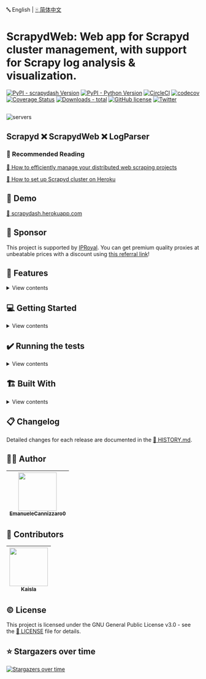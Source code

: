 :abc: English | [:mahjong: 简体中文](https://github.com/EmanueleCannizzaro0/scrapydash/blob/master/README_CN.md)

# ScrapydWeb: Web app for Scrapyd cluster management, with support for Scrapy log analysis & visualization.

[![PyPI - scrapydash Version](https://img.shields.io/pypi/v/scrapydash.svg)](https://pypi.org/project/scrapydash/)
[![PyPI - Python Version](https://img.shields.io/pypi/pyversions/scrapydash.svg)](https://pypi.org/project/scrapydash/)
[![CircleCI](https://circleci.com/gh/EmanueleCannizzaro0/scrapydash/tree/master.svg?style=shield)](https://circleci.com/gh/EmanueleCannizzaro0/scrapydash/tree/master)
[![codecov](https://codecov.io/gh/EmanueleCannizzaro0/scrapydash/branch/master/graph/badge.svg)](https://codecov.io/gh/EmanueleCannizzaro0/scrapydash)
[![Coverage Status](https://coveralls.io/repos/github/EmanueleCannizzaro0/scrapydash/badge.svg?branch=master)](https://coveralls.io/github/EmanueleCannizzaro0/scrapydash?branch=master)
[![Downloads - total](https://static.pepy.tech/badge/scrapydash)](https://pepy.tech/project/scrapydash)
[![GitHub license](https://img.shields.io/github/license/EmanueleCannizzaro0/scrapydash.svg)](https://github.com/EmanueleCannizzaro0/scrapydash/blob/master/LICENSE)
[![Twitter](https://img.shields.io/twitter/url/https/github.com/EmanueleCannizzaro0/scrapydash.svg?style=social)](https://twitter.com/intent/tweet?text=@EmanueleCannizzaro0_%20ScrapydWeb:%20Web%20app%20for%20Scrapyd%20cluster%20management,%20with%20support%20for%20Scrapy%20log%20analysis%20%26%20visualization.%20%23python%20%23scrapy%20%23scrapyd%20%23webscraping%20%23scrapydash%20&url=https%3A%2F%2Fgithub.com%2FEmanueleCannizzaro0%2Fscrapydash)


##
![servers](https://raw.githubusercontent.com/EmanueleCannizzaro0/scrapydash/master/screenshots/servers.png)

## Scrapyd :x: ScrapydWeb :x: LogParser
### :book: Recommended Reading
[:link: How to efficiently manage your distributed web scraping projects](https://github.com/EmanueleCannizzaro0/files/blob/master/scrapydash/README.md)

[:link: How to set up Scrapyd cluster on Heroku](https://github.com/EmanueleCannizzaro0/scrapyd-cluster-on-heroku)


## :eyes: Demo
[:link: scrapydash.herokuapp.com](https://scrapydash.herokuapp.com)


## :rocket: Sponsor
This project is supported by [IPRoyal](https://iproyal.com/?r=802099). You can get premium quality proxies at unbeatable prices
with a discount using [this referral link](https://iproyal.com/?r=802099)!


## :stars: Features
<details>
<summary>View contents</summary>

- :diamond_shape_with_a_dot_inside: Scrapyd Cluster Management
  - :100: All Scrapyd JSON API Supported
  - :ballot_box_with_check: Group, filter and select any number of nodes
  - :computer_mouse: **Execute command on multinodes with just a few clicks**

- :mag: Scrapy Log Analysis
  - :bar_chart: Stats collection
  - :chart_with_upwards_trend: **Progress visualization**
  - :bookmark_tabs: Logs categorization

- :battery: Enhancements
  - :package: **Auto packaging**
  - :male_detective: **Integrated with [:link: *LogParser*](https://github.com/EmanueleCannizzaro0/logparser)**
  - :alarm_clock: **Timer tasks**
  - :e-mail: **Monitor & Alert**
  - :iphone: Mobile UI
  - :closed_lock_with_key: Basic auth for web UI

</details>


## :computer: Getting Started
<details>
<summary>View contents</summary>

### :warning: Prerequisites
:heavy_exclamation_mark: **Make sure that [:link: Scrapyd](https://github.com/scrapy/scrapyd) has been installed and started on all of your hosts.**

:bangbang: Note that for remote access, you have to manually set 'bind_address = 0.0.0.0' in [:link: the configuration file of Scrapyd](https://scrapyd.readthedocs.io/en/latest/config.html#example-configuration-file)
and restart Scrapyd to make it visible externally.

### :arrow_down: Install
- Use pip:
```bash
pip install scrapydash
```
:heavy_exclamation_mark: Note that you may need to execute `python -m pip install --upgrade pip` first in order to get the latest version of scrapydash, or download the tar.gz file from https://pypi.org/project/scrapydash/#files and get it installed via `pip install scrapydash-x.x.x.tar.gz`

- Use git:
```bash
pip install --upgrade git+https://github.com/EmanueleCannizzaro0/scrapydash.git
```
Or:
```bash
git clone https://github.com/EmanueleCannizzaro0/scrapydash.git
cd scrapydash
python setup.py install
```

### :arrow_forward: Start
1. Start ScrapydWeb via command `scrapydash`. (a config file would be generated for customizing settings at the first startup.)
2. Visit http://127.0.0.1:5000 **(It's recommended to use Google Chrome for a better experience.)**

### :globe_with_meridians: Browser Support
The latest version of Google Chrome, Firefox, and Safari.

</details>


## :heavy_check_mark: Running the tests
<details>
<summary>View contents</summary>

<br>

```bash
$ git clone https://github.com/EmanueleCannizzaro0/scrapydash.git
$ cd scrapydash

# To create isolated Python environments
$ pip install virtualenv
$ virtualenv venv/scrapydash
# Or specify your Python interpreter: $ virtualenv -p /usr/local/bin/python3.7 venv/scrapydash
$ source venv/scrapydash/bin/activate

# Install dependent libraries
(scrapydash) $ python setup.py install
(scrapydash) $ pip install pytest
(scrapydash) $ pip install coverage

# Make sure Scrapyd has been installed and started, then update the custom_settings item in tests/conftest.py
(scrapydash) $ vi tests/conftest.py
(scrapydash) $ curl http://127.0.0.1:6800

# '-x': stop on first failure
(scrapydash) $ coverage run --source=scrapydash -m pytest tests/test_a_factory.py -s -vv -x
(scrapydash) $ coverage run --source=scrapydash -m pytest tests -s -vv --disable-warnings
(scrapydash) $ coverage report
# To create an HTML report, check out htmlcov/index.html
(scrapydash) $ coverage html
```

</details>


## :building_construction: Built With
<details>
<summary>View contents</summary>

<br>

- Front End
  - [:link: Element](https://github.com/ElemeFE/element)
  - [:link: ECharts](https://github.com/apache/incubator-echarts)

- Back End
  - [:link: Flask](https://github.com/pallets/flask)

</details>


## :clipboard: Changelog
Detailed changes for each release are documented in the [:link: HISTORY.md](https://github.com/EmanueleCannizzaro0/scrapydash/blob/master/HISTORY.md).


## :man_technologist: Author
| [<img src="https://github.com/EmanueleCannizzaro0.png" width="100px;"/>](https://github.com/EmanueleCannizzaro0)<br/> [<sub>EmanueleCannizzaro0</sub>](https://github.com/EmanueleCannizzaro0) |
| --- |


## :busts_in_silhouette: Contributors
| [<img src="https://github.com/simplety.png" width="100px;"/>](https://github.com/simplety)<br/> [<sub>Kaisla</sub>](https://github.com/simplety) |
| --- |


## :copyright: License
This project is licensed under the GNU General Public License v3.0 - see the [:link: LICENSE](https://github.com/EmanueleCannizzaro0/scrapydash/blob/master/LICENSE) file for details.


## :star: Stargazers over time
[![Stargazers over time](https://starchart.cc/EmanueleCannizzaro0/scrapydash.svg?variant=adaptive)](https://starchart.cc/EmanueleCannizzaro0/scrapydash)

